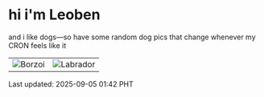 # hi i'm Leoben

and i like dogs—so have some random dog pics that change whenever my CRON feels like it

|  |  |
|--------|----------|
| ![Borzoi](https://random-dog-vercel.vercel.app/api/random-borzoi?v=1757007775) | ![Labrador](https://random-dog-vercel.vercel.app/api/random-labrador?v=1757007775) |

Last updated: 2025-09-05 01:42 PHT
